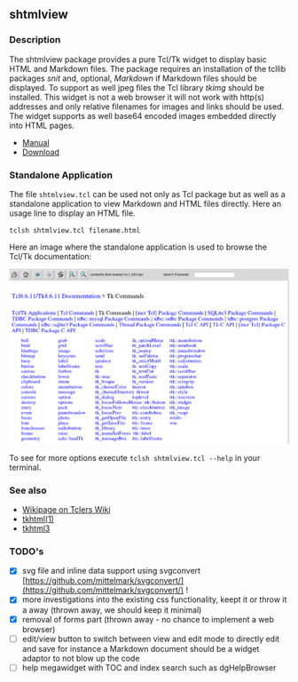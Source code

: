 ## shtmlview

### Description

The shtmlview package provides a pure Tcl/Tk widget to display basic HTML and
Markdown files. The package requires an installation of the tcllib packages
*snit* and, optional, *Markdown* if Markdown files should be displayed. To
support as well jpeg files the Tcl library *tkimg* should be installed. This
widget is not a web browser it will not work with http(s) addresses and only
relative filenames for images and links should be used. The widget supports as
well base64 encoded images embedded directly into HTML pages.

* [Manual](http://htmlpreview.github.io/?https://github.com/mittelmark/shtmlview/blob/master/shtmlview/shtmlview.html)
* [Download](https://downgit.github.io/#/home?url=https://github.com/mittelmark/shtmlview/tree/main/shtmlview)

### Standalone Application

The file `shtmlview.tcl` can be used not only as Tcl package but as well as a
standalone application to view Markdown and HTML files directly. Here an usage
line to display an HTML file.

```
tclsh shtmlview.tcl filename.html
```
Here an image where the standalone application is used to browse the Tcl/Tk documentation:

![Tcl manual tkcmd](img/shtmlview-tkcmd.png)

To see for more options execute `tclsh shtmlview.tcl --help` in your terminal.

### See also

* [Wikipage on Tclers Wiki](https://wiki.tcl-lang.org/page/shtmlview)
* [tkhtml(1)](https://github.com/wjoye/tkhtml1)
* [tkhtml3](http://tkhtml.tcl.tk/index.html)

### TODO's

* [x] svg file and inline data support using svgconvert [https://github.com/mittelmark/svgconvert/](https://github.com/mittelmark/svgconvert/) !
* [x] more investigations into the existing css functionality, keept it or throw it a away  (thrown away, we should keep it minimal)
* [x] removal of forms part (thrown away - no chance to implement a web browser)
* [ ] edit/view button to switch between view and edit mode to directly edit and save for instance a Markdown document should be a widget adaptor to not blow up the code
* [ ] help megawidget with TOC and index search such as dgHelpBrowser
